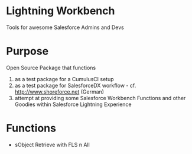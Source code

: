 # Lightning Workbench
Tools for awesome Salesforce Admins and Devs

# Purpose
Open Source Package that functions 
 1) as a test package for a CumulusCI setup 
 2) as a test package for SalesforceDX workflow - cf. http://www.shoreforce.net (German)
 2) attempt at providing some Salesforce Workbench Functions and other Goodies within Salesforce Lightning Experience

# Functions
- sObject Retrieve with FLS n All
